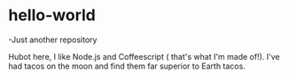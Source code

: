 # hello-world
-Just another repository

Hubot here, I like Node.js and Coffeescript ( that's what I'm made of!).
I've had tacos on the moon and find them far superior to Earth tacos.
